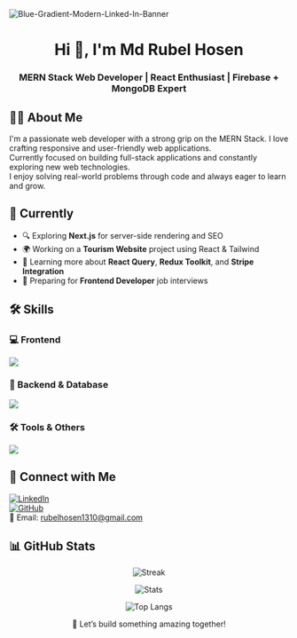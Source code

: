 <!-- Banner Image -->
<img src="https://i.ibb.co/hRTVd0bN/Blue-Gradient-Modern-Linked-In-Banner.png" alt="Blue-Gradient-Modern-Linked-In-Banner" border="0">

<!-- Name and Designation -->
<h1 align="center">Hi 👋, I'm Md Rubel Hosen</h1>
<h3 align="center">MERN Stack Web Developer | React Enthusiast | Firebase + MongoDB Expert</h3>

<!-- About Me -->
## 🧑‍💻 About Me

I'm a passionate web developer with a strong grip on the MERN Stack. I love crafting responsive and user-friendly web applications.  
Currently focused on building full-stack applications and constantly exploring new web technologies.  
I enjoy solving real-world problems through code and always eager to learn and grow.

<!-- Current Activities -->
## 🚀 Currently

- 🔍 Exploring **Next.js** for server-side rendering and SEO
- 🌍 Working on a **Tourism Website** project using React & Tailwind
- 📘 Learning more about **React Query**, **Redux Toolkit**, and **Stripe Integration**
- 🧠 Preparing for **Frontend Developer** job interviews

<!-- Skills Section -->
## 🛠️ Skills

### 💻 Frontend
<p>
  <img src="https://skillicons.dev/icons?i=html,css,js,react,firebase,tailwind,bootstrap,nextjs" />
</p>

### 🔧 Backend & Database
<p>
  <img src="https://skillicons.dev/icons?i=nodejs,express,mongodb" />
</p>

### 🛠️ Tools & Others
<p>
  <img src="https://skillicons.dev/icons?i=git,github,vscode,postman,vercel,netlify,figma" />
</p>

<!-- Social Links -->
## 🔗 Connect with Me

[![LinkedIn](https://img.shields.io/badge/LinkedIn-blue?style=for-the-badge&logo=linkedin&logoColor=white)](https://www.linkedin.com/in/rubelhosen13)  
[![GitHub](https://img.shields.io/badge/GitHub-black?style=for-the-badge&logo=github&logoColor=white)](https://github.com/rubel6610)  
📧 Email: [rubelhosen1310@gmail.com](rubelhosen1310@gmail.com)

<!-- GitHub Stats -->
## 📊 GitHub Stats

<p align="center">
  <img src="https://github-readme-streak-stats.herokuapp.com/?user=your-username&theme=default" alt="Streak" />
</p>

<p align="center">
  <img src="https://github-readme-stats.vercel.app/api?username=your-username&show_icons=true&theme=default" alt="Stats" />
</p>

<p align="center">
  <img src="https://github-readme-stats.vercel.app/api/top-langs/?username=your-username&layout=compact" alt="Top Langs" />
</p>

<!-- Footer -->
<p align="center">🚀 Let’s build something amazing together!</p>

